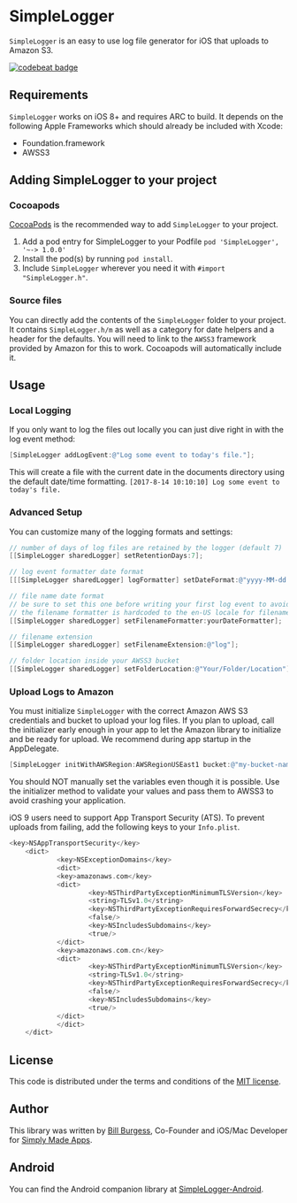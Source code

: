 # SimpleLogger
`SimpleLogger` is an easy to use log file generator for iOS that uploads to Amazon S3.

[![codebeat badge](https://codebeat.co/badges/f00f7099-2c82-4867-9e15-e28c3996fecb)](https://codebeat.co/projects/github-com-simplymadeapps-simple-logger-master)

## Requirements
`SimpleLogger` works on iOS 8+ and requires ARC to build. It depends on the following Apple Frameworks which should already be included with Xcode:

* Foundation.framework
* AWSS3

## Adding SimpleLogger to your project

### Cocoapods

[CocoaPods](http://cocoapods.org) is the recommended way to add `SimpleLogger` to your project.

1. Add a pod entry for SimpleLogger to your Podfile `pod 'SimpleLogger', '~-> 1.0.0'`
2. Install the pod(s) by running `pod install`.
3. Include `SimpleLogger` wherever you need it with `#import "SimpleLogger.h"`.

### Source files

You can directly add the contents of the `SimpleLogger` folder to your project. It contains `SimpleLogger.h/m` as well as a category for date helpers and a header for the defaults. You will need to link to the `AWSS3` framework provided by Amazon for this to work. Cocoapods will automatically include it.

## Usage

### Local Logging

If you only want to log the files out locally you can just dive right in with the log event method:

```objective-c
[SimpleLogger addLogEvent:@"Log some event to today's file."];
```

This will create a file with the current date in the documents directory using the default date/time formatting.
`[2017-8-14 10:10:10] Log some event to today's file.`

### Advanced Setup

You can customize many of the logging formats and settings:

```objective-c
// number of days of log files are retained by the logger (default 7)
[[SimpleLogger sharedLogger] setRetentionDays:7];

// log event formatter date format
[[[SimpleLogger sharedLogger] logFormatter] setDateFormat:@"yyyy-MM-dd HH:mm:ss"];

// file name date format
// be sure to set this one before writing your first log event to avoid duplicate files for same day
// the filename formatter is hardcoded to the en-US locale for filename consistency, set to own locale if needed
[[SimpleLogger sharedLogger] setFilenameFormatter:yourDateFormatter];

// filename extension
[[SimpleLogger sharedLogger] setFilenameExtension:@"log"];

// folder location inside your AWSS3 bucket
[[SimpleLogger sharedLogger] setFolderLocation:@"Your/Folder/Location"];
```

### Upload Logs to Amazon

You must initialize `SimpleLogger` with the correct Amazon AWS S3 credentials and bucket to upload your log files. If you plan to upload, call the initializer early enough in your app to let the Amazon library to initialize and be ready for upload. We recommend during app startup in the AppDelegate.

```objective-c
[SimpleLogger initWithAWSRegion:AWSRegionUSEast1 bucket:@"my-bucket-name" accessToken:@"MYAMAZONACCESSTOKEN" secret:@"MYAMAZONSECRET"];
```

You should NOT manually set the variables even though it is possible. Use the initializer method to validate your values and pass them to AWSS3 to avoid crashing your application.

iOS 9 users need to support App Transport Security (ATS). To prevent uploads from failing, add the following keys to your `Info.plist`.

```objective-c
<key>NSAppTransportSecurity</key>
    <dict>
            <key>NSExceptionDomains</key>
            <dict>
            <key>amazonaws.com</key>
            <dict>
                    <key>NSThirdPartyExceptionMinimumTLSVersion</key>
                    <string>TLSv1.0</string>
                    <key>NSThirdPartyExceptionRequiresForwardSecrecy</key>
                    <false/>
                    <key>NSIncludesSubdomains</key>
                    <true/>
            </dict>
            <key>amazonaws.com.cn</key>
            <dict>
                    <key>NSThirdPartyExceptionMinimumTLSVersion</key>
                    <string>TLSv1.0</string>
                    <key>NSThirdPartyExceptionRequiresForwardSecrecy</key>
                    <false/>
                    <key>NSIncludesSubdomains</key>
                    <true/>
            </dict>
            </dict>
    </dict>
```

## License

This code is distributed under the terms and conditions of the [MIT license](LICENSE).

## Author

This library was written by [Bill Burgess](https://github.com/billburgess), Co-Founder and iOS/Mac Developer for [Simply Made Apps](https://www.simpleinout.com).

## Android

You can find the Android companion library at [SimpleLogger-Android](https://github.com/simplymadeapps/simple-logger-android).
